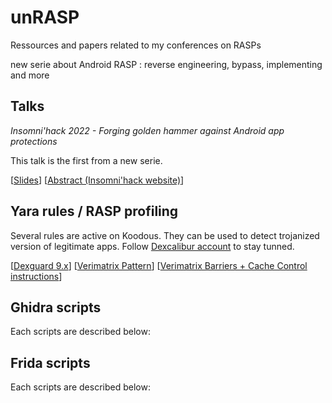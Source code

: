 # unRASP

Ressources and papers related to my conferences on RASPs

new serie about Android RASP : reverse engineering, bypass, implementing and more 

## Talks

*Insomni'hack 2022 - Forging golden hammer against Android app protections*

This talk is the first from a new serie.

[[Slides](https://github.com/FrenchYeti/unrasp/blob/main/Slides/Forging_golden_hammer_against_android_app_protections_INSO22_FINAL.pdf)]
 [[Abstract (Insomni'hack website)](https://insomnihack.ch/talks-2022/#MUX7KC)]

## Yara rules / RASP profiling

Several rules are active on Koodous. They can be used to detect trojanized version of legitimate apps. Follow [Dexcalibur account](https://koodous.com/analysts/dexcalibur) to stay tunned.

[[Dexguard 9.x](https://koodous.com/rulesets/8158)]
 [[Verimatrix Pattern](https://koodous.com/rulesets/8164)]
 [[Verimatrix Barriers + Cache Control instructions](https://koodous.com/rulesets/8163)]
 
## Ghidra scripts
 
Each scripts are described below: 

## Frida scripts

Each scripts are described below:
